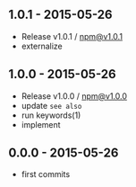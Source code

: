 

## 1.0.1 - 2015-05-26
- Release v1.0.1 / npm@v1.0.1
- externalize

## 1.0.0 - 2015-05-26
- Release v1.0.0 / npm@v1.0.0
- update `see also`
- run keywords(1)
- implement

## 0.0.0 - 2015-05-26
- first commits